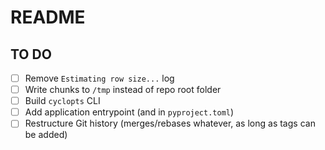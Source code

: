 # README

## TO DO

- [ ] Remove `Estimating row size...` log
- [ ] Write chunks to `/tmp` instead of repo root folder
- [ ] Build `cyclopts` CLI
- [ ] Add application entrypoint (and in `pyproject.toml`)
- [ ] Restructure Git history (merges/rebases whatever, as long as tags can be added)
